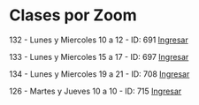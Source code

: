 # Clases por Zoom


132 - Lunes y Miercoles 10 a 12 - ID: 691
[Ingresar](https://utn.zoom.us/j/96154321070?pwd=Wm4xelJuM0I1YjdXZWdydllpRTh5QT09)

133 - Lunes y Miercoles 15 a 17 - ID: 697
[Ingresar](https://utn.zoom.us/j/94628688955?pwd=RDIwNm5pVTg5N1NJM3JOdTZvK1RpZz09)

134 - Lunes y Miercoles 19 a 21 - ID: 708 
[Ingresar](https://utn.zoom.us/j/98280821346?pwd=bGdhNVBaOXpKOHhHUktvOVFBMUhHUT09)

126 - Martes y Jueves 10 a 10 - ID: 715 
[Ingresar](https://utn.zoom.us/j/96933239877?pwd=UmFPUGlCaFJ5cS9DbmJoQXhFOU8zdz09)

